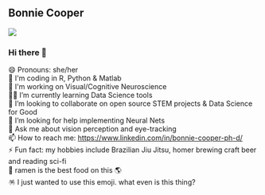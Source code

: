 ## Bonnie Cooper
![](https://media-exp1.licdn.com/dms/image/C5616AQGLr1taF-uqKA/profile-displaybackgroundimage-shrink_200_800/0/1545947736690?e=1622678400&v=beta&t=UVr-dK-jIwSSiwCHO_z36ZDQiqLraT4Q4_gEBsOZiOM)

### Hi there 👋
😄 Pronouns: she/her  
👾 I'm coding in R, Python & Matlab  
🧠 I'm working on Visual/Cognitive Neuroscience   
🦄🥷 I’m currently learning Data Science tools  
👯 I’m looking to collaborate on open source STEM projects & Data Science for Good  
🤔 I’m looking for help implementing Neural Nets  
💬 Ask me about vision perception and eye-tracking  
📫 How to reach me: https://www.linkedin.com/in/bonnie-cooper-ph-d/  
⚡ Fun fact: my hobbies include Brazilian Jiu Jitsu, homer brewing craft beer and reading sci-fi  
🍜 ramen is the best food on this 🌎  
🪅 I just wanted to use this emoji. what even is this thing?

<!--
**SmilodonCub/SmilodonCub** is a ✨ _special_ ✨ repository because its `README.md` (this file) appears on your GitHub profile.

Here are some ideas to get you started:

-->
